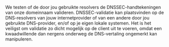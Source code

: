 We testen of de door jou gebruikte resolvers de DNSSEC-handtekeningen van onze domeinnaam valideren. DNSSEC-validatie kan plaatsvinden op de DNS-resolvers van jouw internetprovider of van een andere door jou gebruikte DNS-provider, en/of op je eigen lokale systemen. Het is het veiligst om validatie zo dicht mogelijk op de client uit te voeren, omdat een kwaadwillende dan nergens onderweg de DNS-vertaling ongemerkt kan manipuleren.
